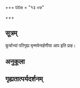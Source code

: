 +++
title = "१३ ०७"

+++
## सूत्रम्
कूर्चाभ्यां परिगृह्य मृन्मयेनार्हणीया आप इति प्राह।
## अनुकूला

## गृह्यतात्पर्यदर्शनम्

